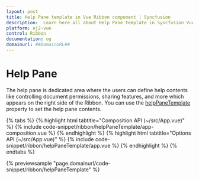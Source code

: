 ```yaml
---
layout: post
title: Help Pane template in Vue Ribbon component | Syncfusion
description:  Learn here all about Help Pane template in Syncfusion Vue Ribbon component of Syncfusion Essential JS 2 and more.
platform: ej2-vue
control: Ribbon
documentation: ug
domainurl: ##DomainURL##
---
```


# Help Pane

The help pane is dedicated area where the users can define help contents like controlling document permissions, sharing features, and more which appears on the right side of the Ribbon. You can use the [helpPaneTemplate](https://ej2.syncfusion.com/vue/documentation/api/ribbon/#helppanetemplate) property to set the help pane contents.

{% tabs %}
{% highlight html tabtitle="Composition API (~/src/App.vue)" %}
{% include code-snippet/ribbon/helpPaneTemplate/app-composition.vue %}
{% endhighlight %}
{% highlight html tabtitle="Options API (~/src/App.vue)" %}
{% include code-snippet/ribbon/helpPaneTemplate/app.vue %}
{% endhighlight %}
{% endtabs %}
        
{% previewsample "page.domainurl/code-snippet/ribbon/helpPaneTemplate" %}